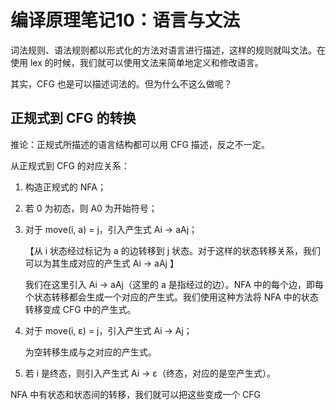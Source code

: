 # 编译原理笔记10：语言与文法

词法规则、语法规则都以形式化的方法对语言进行描述，这样的规则就叫文法。在使用 lex 的时候，我们就可以使用文法来简单地定义和修改语言。

其实，CFG 也是可以描述词法的。但为什么不这么做呢？

## 正规式到 CFG 的转换

推论：正规式所描述的语言结构都可以用 CFG 描述，反之不一定。

从正规式到 CFG 的对应关系：

1. 构造正规式的 NFA；

2. 若 0 为初态，则 A0 为开始符号；

3. 对于 move(i, a) = j，引入产生式 Ai → aAj；

   【从 i 状态经过标记为 a 的边转移到 j 状态。对于这样的状态转移关系，我们可以为其生成对应的产生式 Ai → aAj 】

   我们在这里引入 Ai → aAj（这里的 a 是指经过的边）。NFA 中的每个边，即每个状态转移都会生成一个对应的产生式。我们使用这种方法将 NFA 中的状态转移变成 CFG 中的产生式。

4. 对于 move(i, ε) = j，引入产生式 Ai → Aj；

   为空转移生成与之对应的产生式。

5. 若 i 是终态，则引入产生式 Ai → ε（终态，对应的是空产生式）。

NFA 中有状态和状态间的转移，我们就可以把这些变成一个 CFG